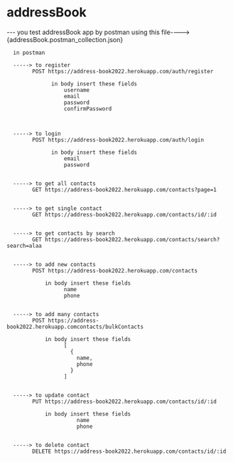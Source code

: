 # addressBook

--- you test addressBook app by postman using this file---->
{addressBook.postman_collection.json}

      in postman

      -----> to register
            POST https://address-book2022.herokuapp.com/auth/register

                  in body insert these fields
                      username
                      email
                      password
                      confirmPassword



      -----> to login
            POST https://address-book2022.herokuapp.com/auth/login

                  in body insert these fields
                      email
                      password


      -----> to get all contacts
            GET https://address-book2022.herokuapp.com/contacts?page=1


      -----> to get single contact
            GET https://address-book2022.herokuapp.com/contacts/id/:id


      -----> to get contacts by search
            GET https://address-book2022.herokuapp.com/contacts/search?search=alaa


      -----> to add new contacts
            POST https://address-book2022.herokuapp.com/contacts

                in body insert these fields
                      name
                      phone


      -----> to add many contacts
            POST https://address-book2022.herokuapp.comcontacts/bulkContacts

                in body insert these fields
                      [
                        {
                          name,
                          phone
                        }
                      ]


      -----> to update contact
            PUT https://address-book2022.herokuapp.com/contacts/id/:id

                in body insert these fields
                          name
                          phone


      -----> to delete contact
            DELETE https://address-book2022.herokuapp.com/contacts/id/:id
